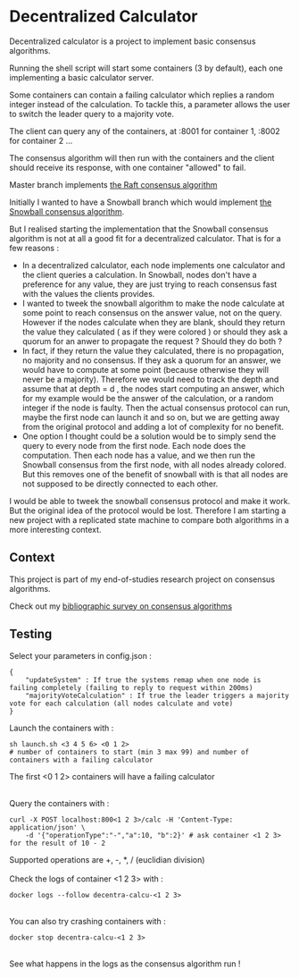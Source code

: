 # Decentralized Calculator

Decentralized calculator is a project to implement basic consensus algorithms.

Running the shell script will start some containers (3 by default), each one implementing a basic calculator server.

Some containers can contain a failing calculator which replies a random integer instead of the calculation.
To tackle this, a parameter allows the user to switch the leader query to a majority vote.

The client can query any of the containers, at :8001 for container 1, :8002 for container 2 ...

The consensus algorithm will then run with the containers and the client should receive its response, with one container "allowed" to fail.

Master branch implements [the Raft consensus algorithm](https://raft.github.io/raft.pdf)

Initially I wanted to have a Snowball branch which would implement [the Snowball consensus algorithm](https://assets.website-files.com/5d80307810123f5ffbb34d6e/6009805681b416f34dcae012_Avalanche%20Consensus%20Whitepaper.pdf). 

But I realised starting the implementation that the Snowball consensus algorithm is not at all a good fit for a decentralized calculator. 
That is for a few reasons :
- In a decentralized calculator, each node implements one calculator and the client queries a calculation. In Snowball, nodes don't have a preference for any value, they are just trying to reach consensus fast with the values the clients provides.
- I wanted to tweek the snowball algorithm to make the node calculate at some point to reach consensus on the answer value, not on the query. However if the nodes calculate when they are blank, should they return the value they calculated ( as if they were colored ) or should they ask a quorum for an anwer to propagate the request ? Should they do both ?
- In fact, if they return the value they calculated, there is no propagation, no majority and no consensus. If they ask a quorum for an answer, we would have to compute at some point (because otherwise they will never be a majority). Therefore we would need to track the depth and assume that at depth = d , the nodes start computing an answer, which for my example would be the answer of the calculation, or a random integer if the node is faulty. Then the actual consensus protocol can run, maybe the first node can launch it and so on, but we are getting away from the original protocol and adding a lot of complexity for no benefit.
- One option I thought could be a solution would be to simply send the query to every node from the first node. Each node does the computation. Then each node has a value, and we then run the Snowball consensus from the first node, with all nodes already colored. But this removes one of the benefit of snowball with is that all nodes are not supposed to be directly connected to each other.

I would be able to tweek the snowball consensus protocol and make it work. But the original idea of the protocol would be lost. 
Therefore I am starting a new project with a replicated state machine to compare both algorithms in a more interesting context.


## Context

This project is part of my end-of-studies research project on consensus algorithms.

Check out my [bibliographic survey on consensus algorithms](https://github.com/Nicolascrd/researchProjectConsensus/blob/master/biblio-rp.pdf)

## Testing

Select your parameters in config.json :

```
{
    "updateSystem" : If true the systems remap when one node is failing completely (failing to reply to request within 200ms)
    "majorityVoteCalculation" : If true the leader triggers a majority vote for each calculation (all nodes calculate and vote)
}
```


Launch the containers with :

```
sh launch.sh <3 4 5 6> <0 1 2>
# number of containers to start (min 3 max 99) and number of containers with a failing calculator
```
The first <0 1 2> containers will have a failing calculator

\
Query the containers with :

```
curl -X POST localhost:800<1 2 3>/calc -H 'Content-Type: application/json' \
    -d '{"operationType":"-","a":10, "b":2}' # ask container <1 2 3> for the result of 10 - 2
```
Supported operations are +, -, *, / (euclidian division)
\
\
Check the logs of container <1 2 3> with :

```
docker logs --follow decentra-calcu-<1 2 3>
```
\
You can also try crashing containers with :

```
docker stop decentra-calcu-<1 2 3>
```
\
See what happens in the logs as the consensus algorithm run !
